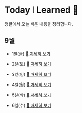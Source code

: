# Today I Learned 🌱

정글에서 오늘 배운 내용을 정리합니다.

## 9월

- 1일(금) [🔎 자세히 보기](https://github.com/kimfield98/JUNGLE/blob/master/sep/0901.md)

- 2일(토) [🔎 자세히 보기](https://github.com/kimfield98/JUNGLE/blob/master/sep/0902.md)

- 3일(일) [🔎 자세히 보기](https://github.com/kimfield98/JUNGLE/blob/master/sep/0903.md)

- 4일(월) [🔎 자세히 보기](https://github.com/kimfield98/JUNGLE/blob/master/sep/0904.md)

- 5일(화) [🔎 자세히 보기](https://github.com/kimfield98/JUNGLE/blob/master/sep/0905.md)

- 6일(수) [🔎 자세히 보기](https://github.com/kimfield98/JUNGLE/blob/master/sep/0906.md)